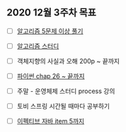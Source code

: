 ## 2020 12월 3주차 목표

- [ ] [알고리즘 5문제 이상 풀기](https://github.com/UntitledCrew/Weekly/tree/sangwoo/2020_year/12_month/3_week/Sangwoo/Algorithm)

- [ ] [알고리즘 스터디](https://github.com/UntitledCrew/Weekly/tree/sangwoo/2020_year/12_month/3_week/Sangwoo/Algorithm)

- [ ] 객체지향의 사실과 오해 200p ~ 끝까지

- [ ] [파이썬 chap 26 ~ 끝까지](https://github.com/UntitledCrew/Weekly/tree/sangwoo/2020_year/12_month/3_week/Sangwoo/Python)

- [ ] 주말 -  운영체제 스터디 process 강의

- [ ] 토비 스프링 시간될 때마다 공부하기

- [ ] [이펙티브 자바 item 5까지](https://github.com/UntitledCrew/Weekly/tree/sangwoo/2020_year/12_month/3_week/Sangwoo/EffectiveJava)